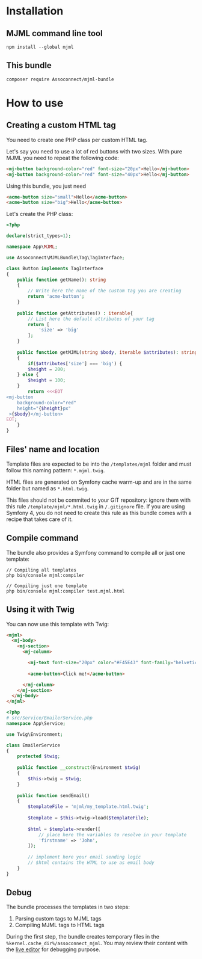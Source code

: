 Installation
============

MJML command line tool
----------------------

```console
npm install --global mjml
```

This bundle
-----------

```console
composer require Assoconnect/mjml-bundle
```

How to use
==========

Creating a custom HTML tag
------------------------

You need to create one PHP class per custom HTML tag.

Let's say you need to use a lot of red buttons with two sizes. With pure MJML you need to repeat the following code:

```html
<mj-button background-color="red" font-size="20px">Hello</mj-button>
<mj-button background-color="red" font-size="40px">Hello</mj-button>
```

Using this bundle, you just need
```html
<acme-button size="small">Hello</acme-button>
<acme-button size="big">Hello</acme-button>
```

Let's create the PHP class:

```php
<?php

declare(strict_types=1);

namespace App\MJML;

use Assoconnect\MJMLBundle\Tag\TagInterface;

class Button implements TagInterface
{
    public function getName(): string 
    {
        // Write here the name of the custom tag you are creating
        return 'acme-button';
    }
    
    public function getAttributes() : iterable{
        // List here the default attributes of your tag
        return [
            'size' => 'big'
        ];
    }
    
    public function getMJML(string $body, iterable $attributes): string
    {
        if($attributes['size'] === 'big') {
	    $height = 200;
	} else {
	    $height = 100;
	}
        return <<<EOT
<mj-button
    background-color="red"
    height="{$height}px"
 >{$body}</mj-button>
EOT;
    }
}
```

Files' name and location
------------------------

Template files are expected to be into the `/templates/mjml` folder and must follow this naming pattern: `*.mjml.twig`.

HTML files are generated on Symfony cache warm-up and are in the same folder but named as `*.html.twig`.

This files should not be commited to your GIT repository: ignore them with this rule `/template/mjml/*.html.twig` in `/.gitignore` file.
If you are using Symfony 4, you do not need to create this rule as this bundle comes with a recipe that takes care of it.

Compile command
---------------

The bundle also provides a Symfony command to compile all or just one template:

```console
// Compiling all templates
php bin/console mjml:compiler

// Compiling just one template
php bin/console mjml:compiler test.mjml.html
```

Using it with Twig
------------------

You can now use this template with Twig:

```html
<mjml>
  <mj-body>
    <mj-section>
      <mj-column>

        <mj-text font-size="20px" color="#F45E43" font-family="helvetica">Hello World</mj-text>
		
		<acme-button>Click me!</acme-button>

      </mj-column>
    </mj-section>
  </mj-body>
</mjml>
```

```php
<?php
# src/Service/EmailerService.php
namespace App\Service;

use Twig\Environment;

class EmailerService
{
	protected $twig;
	
	public function __construct(Environment $twig)
	{
		$this->twig = $twig;
	}
	
	public function sendEmail()
	{
		$templateFile = 'mjml/my_template.html.twig';
		
		$template = $this->twig->load($templateFile);
		
		$html = $template->render([
			// place here the variables to resolve in your template
			'firstname' => 'John',
		]);
		
		// implement here your email sending logic
		// $html contains the HTML to use as email body
	}
}
```

Debug
-----

The bundle processes the templates in two steps:
1. Parsing custom tags to MJML tags
2. Compiling MJML tags to HTML tags

During the first step, the bundle creates temporary files in the `%kernel.cache_dir%/assoconnect_mjml`. You may review their content with the [live editor](https://mjml.io/try-it-live) for debugging purpose. 
